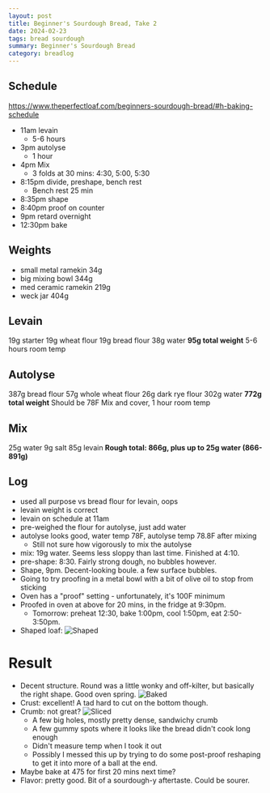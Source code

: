 ```yaml
---
layout: post
title: Beginner's Sourdough Bread, Take 2
date: 2024-02-23
tags: bread sourdough
summary: Beginner's Sourdough Bread
category: breadlog
---
```


## Schedule
https://www.theperfectloaf.com/beginners-sourdough-bread/#h-baking-schedule
- 11am levain
	- 5-6 hours
- 3pm autolyse
	- 1 hour
- 4pm Mix
	- 3 folds at 30 mins: 4:30, 5:00, 5:30
- 8:15pm divide, preshape, bench rest 
	- Bench rest 25 min
- 8:35pm shape
- 8:40pm proof on counter
- 9pm retard overnight
- 12:30pm bake
## Weights
- small metal ramekin 34g
- big mixing bowl 344g
- med ceramic ramekin 219g
- weck jar 404g
## Levain
19g starter
19g wheat flour
19g bread flour
38g water
**95g total weight**
5-6 hours room temp
## Autolyse
387g bread flour
57g whole wheat flour
26g dark rye flour
302g water
**772g total weight**
Should be 78F
Mix and cover, 1 hour room temp
## Mix
25g water
9g salt
85g levain
**Rough total: 866g, plus up to 25g water (866-891g)**
## Log
- used all purpose vs bread flour for levain, oops
- levain weight is correct
- levain on schedule at 11am
- pre-weighed the flour for autolyse, just add water
- autolyse looks good, water temp 78F, autolyse temp 78.8F after mixing
	- Still not sure how vigorously to mix the autolyse
- mix: 19g water. Seems less sloppy than last time. Finished at 4:10.
- pre-shape: 8:30. Fairly strong dough, no bubbles however.
- Shape, 9pm. Decent-looking boule. a few surface bubbles.
- Going to try proofing in a metal bowl with a bit of olive oil to stop from sticking
- Oven has a "proof" setting - unfortunately, it's 100F minimum
- Proofed in oven at above for 20 mins, in the fridge at 9:30pm.
	- Tomorrow: preheat 12:30, bake 1:00pm, cool 1:50pm, eat 2:50-3:50pm.
- Shaped loaf: ![Shaped](/assets/images/2024-02-23/shaped.jpg)
# Result
- Decent structure. Round was a little wonky and off-kilter, but basically the right shape. Good oven spring. ![Baked](/assets/images/2024-02-23/baked.jpg)
- Crust: excellent! A tad hard to cut on the bottom though.
- Crumb: not great? ![Sliced](/assets/images/2024-02-23/sliced.jpg)
	- A few big holes, mostly pretty dense, sandwichy crumb
	- A few gummy spots where it looks like the bread didn't cook long enough
	- Didn't measure temp when I took it out
	- Possibly I messed this up by trying to do some post-proof reshaping to get it into more of a ball at the end.
- Maybe bake at 475 for first 20 mins next time?
- Flavor: pretty good. Bit of a sourdough-y aftertaste. Could be sourer.